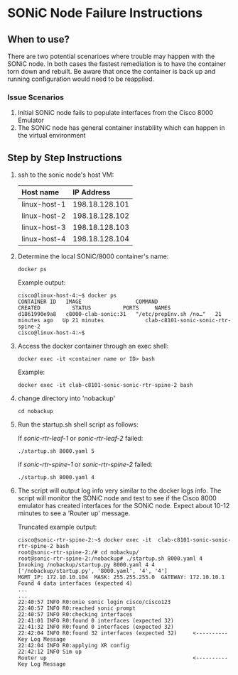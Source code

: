 # SONiC Node Failure Instructions

## When to use?
There are two potential scenarioes where trouble may happen with the SONiC node. In both cases the fastest remediation is to have the container torn down and rebuilt. Be aware that once the container is back up and running configuration would need to be reapplied.

### Issue Scenarios
1. Initial SONiC node fails to populate interfaces from the Cisco 8000 Emulator
2. The SONiC node has general container instability which can happen in the virtual environment

## Step by Step Instructions

1. ssh to the sonic node's host VM:

     | Host name  | IP Address     |
     |:-----------|:---------------|
     | linux-host-1  | 198.18.128.101 |
     | linux-host-2  | 198.18.128.102 |
     | linux-host-3 | 198.18.128.103 |
     | linux-host-4 | 198.18.128.104 |

2. Determine the local SONiC/8000 container's name:
   ```
   docker ps
   ```
   Example output:
   ```
   cisco@linux-host-4:~$ docker ps
   CONTAINER ID   IMAGE                 COMMAND                  CREATED          STATUS          PORTS     NAMES
   d1861990e9a8   c8000-clab-sonic:31   "/etc/prepEnv.sh /no…"   21 minutes ago   Up 21 minutes             clab-c8101-sonic-sonic-rtr-spine-2
   cisco@linux-host-4:~$
   ```

3. Access the docker container through an exec shell:
   ```
   docker exec -it <container name or ID> bash
   ```
   Example:
   ```
   docker exec -it clab-c8101-sonic-sonic-rtr-spine-2 bash
   ```

4. change directory into 'nobackup'
   ```
   cd nobackup
   ```

5. Run the startup.sh shell script as follows:

   If *sonic-rtr-leaf-1* or *sonic-rtr-leaf-2* failed:
   ```
   ./startup.sh 8000.yaml 5
   ```

   if *sonic-rtr-spine-1* or *sonic-rtr-spine-2* failed:
   ```
   ./startup.sh 8000.yaml 4
   ```

6. The script will output log info very similar to the docker logs info. The script will monitor the SONiC node and test to see if the Cisco 8000 emulator has created interfaces for the SONiC node. Expect about 10-12 minutes to see a 'Router up' message. 

   Truncated example output:
   ```
   cisco@sonic-rtr-spine-2:~$ docker exec -it  clab-c8101-sonic-sonic-rtr-spine-2 bash
   root@sonic-rtr-spine-2:/# cd nobackup/
   root@sonic-rtr-spine-2:/nobackup# ./startup.sh 8000.yaml 4
   Invoking /nobackup/startup.py 8000.yaml 4 4
   ['/nobackup/startup.py', '8000.yaml', '4', '4']
   MGMT_IP: 172.10.10.104  MASK: 255.255.255.0  GATEWAY: 172.10.10.1
   Found 4 data interfaces (expected 4)
   ...
   ...
   22:40:57 INFO R0:onie sonic login cisco/cisco123
   22:40:57 INFO R0:reached sonic prompt
   22:40:57 INFO R0:checking interfaces
   22:41:01 INFO R0:found 0 interfaces (expected 32)
   22:41:32 INFO R0:found 0 interfaces (expected 32)
   22:42:04 INFO R0:found 32 interfaces (expected 32)     <---------- Key Log Message
   22:42:04 INFO R0:applying XR config
   22:42:12 INFO Sim up
   Router up                                              <---------- Key Log Message
   ```
